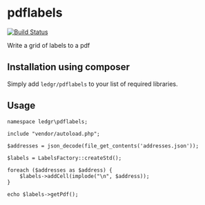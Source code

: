 pdflabels
=========
[![Build Status](https://travis-ci.org/ledgr/pdflabels.png?branch=master)](https://travis-ci.org/ledgr/pdflabels)

Write a grid of labels to a pdf


Installation using composer
---------------------------
Simply add `ledgr/pdflabels` to your list of required libraries.


Usage
-----
    namespace ledgr\pdflabels;

    include "vendor/autoload.php";

    $addresses = json_decode(file_get_contents('addresses.json'));

    $labels = LabelsFactory::createStd();

    foreach ($addresses as $address) {
        $labels->addCell(implode("\n", $address));
    }

    echo $labels->getPdf();
